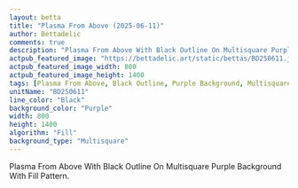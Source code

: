 ```yaml
---
layout: betta
title: "Plasma From Above (2025-06-11)"
author: Bettadelic
comments: true
description: "Plasma From Above With Black Outline On Multisquare Purple Background With Fill Pattern."
actpub_featured_image: "https://bettadelic.art/static/bettas/BD250611.jpg"
actpub_featured_image_width: 800
actpub_featured_image_height: 1400
tags: [Plasma From Above, Black Outline, Purple Background, Multisquare Background Pattern, Fill Pattern, June 2025]
unitName: "BD250611"
line_color: "Black"
background_color: "Purple"
width: 800
height: 1400
algorithm: "Fill"
background_type: "Multisquare"
---
```


Plasma From Above With Black Outline On Multisquare Purple Background With Fill Pattern.
